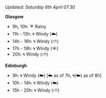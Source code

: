 *Updated: Saturday 6th April 07:30*

**Glasgow**

* 9h, 10h: :umbrella: Rainy
* 11h - 13h: :cyclone: Windy (:cloud:)
* 14h - 16h: :cyclone: Windy (:partly_sunny:)
* 17h - 19h: :cyclone: Windy (:sunny:)
* 20h: :cyclone: Windy (:partly_sunny:)

**Edinburgh**

* 9h: :cyclone: Windy (:cloud:) [:cloud: as of 7h, :cyclone:(:cloud:) as of 8h]
* 10h - 14h: :cyclone: Windy (:cloud:)
* 15h - 20h: :cyclone: Windy (:partly_sunny:)
